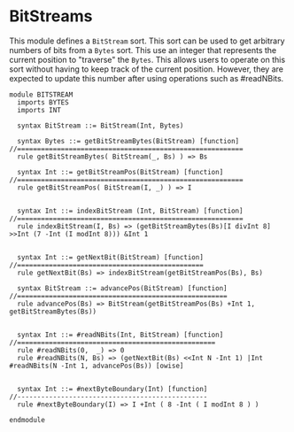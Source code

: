 # BitStreams

This module defines a `BitStream` sort. This sort can be used to get arbitrary numbers of bits from
a `Bytes` sort. This use an integer that represents the current position to "traverse" the `Bytes`.
This allows users to operate on this sort without having to keep track of the current position.
However, they are expected to update this number after using operations such as #readNBits.

```k
module BITSTREAM
  imports BYTES
  imports INT

  syntax BitStream ::= BitStream(Int, Bytes)

  syntax Bytes ::= getBitStreamBytes(BitStream) [function]
//=========================================================
  rule getBitStreamBytes( BitStream(_, Bs) ) => Bs

  syntax Int ::= getBitStreamPos(BitStream) [function]
//=========================================================
  rule getBitStreamPos( BitStream(I, _) ) => I


  syntax Int ::= indexBitStream (Int, BitStream) [function]
//=========================================================
  rule indexBitStream(I, Bs) => (getBitStreamBytes(Bs)[I divInt 8] >>Int (7 -Int (I modInt 8))) &Int 1 


  syntax Int ::= getNextBit(BitStream) [function]
//===============================================
  rule getNextBit(Bs) => indexBitStream(getBitStreamPos(Bs), Bs)

  syntax BitStream ::= advancePos(BitStream) [function]
//=====================================================
  rule advancePos(Bs) => BitStream(getBitStreamPos(Bs) +Int 1, getBitStreamBytes(Bs))


  syntax Int ::= #readNBits(Int, BitStream) [function]
//==================================================
  rule #readNBits(0,  _) => 0
  rule #readNBits(N, Bs) => (getNextBit(Bs) <<Int N -Int 1) |Int #readNBits(N -Int 1, advancePos(Bs)) [owise]


  syntax Int ::= #nextByteBoundary(Int) [function]
//------------------------------------------------
  rule #nextByteBoundary(I) => I +Int ( 8 -Int ( I modInt 8 ) )

endmodule
```
